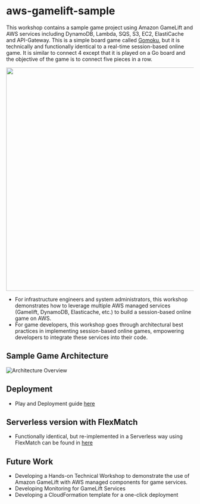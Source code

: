 

# aws-gamelift-sample
This workshop contains a sample game project using Amazon GameLift and AWS services including DynamoDB, Lambda, SQS, S3, EC2, ElastiCache and API-Gateway. This is a simple board game called [Gomoku](https://en.wikipedia.org/wiki/Gomoku), but it is technically and functionally identical to a real-time session-based online game.  It is similar to connect 4 except that it is played on a Go board and the objective of the game is to connect five pieces in a row. 

<img src="web/gomoku.png" width="600" height="600"/>

 - For infrastructure engineers and system administrators, this workshop demonstrates how to leverage multiple AWS managed services (Gamelift, DynamoDB, Elasticache, etc.) to build a session-based online game on AWS.
 - For game developers, this workshop goes through architectural best practices in implementing session-based online games, empowering developers to integrate these services into their code.


## Sample Game Architecture
![Architecture Overview](web/gomoku_arch.png)


## Deployment

 - Play and Deployment guide [here](deployment/deployment-step-1/deployment-step-1.md)


## Serverless version with FlexMatch
 - Functionally identical, but re-implemented in a Serverless way using FlexMatch can be found in [here](https://github.com/awslabs/aws-gamelift-sample/tree/FlexMatch)


## Future Work
 - Developing a Hands-on Technical Workshop to demonstrate the use of Amazon GameLift with AWS managed components for game services.
 - Developing Monitoring for GameLift Services
 - Developing a CloudFormation template for a one-click deployment
